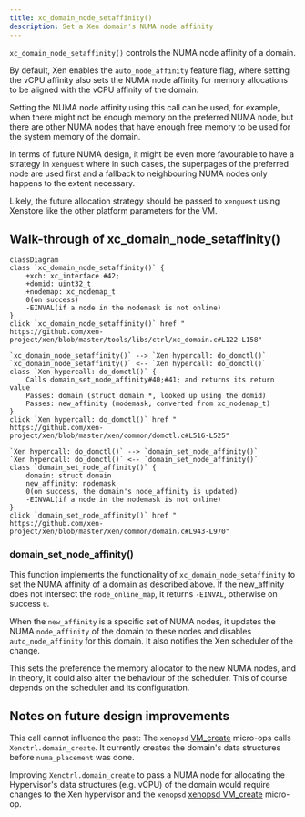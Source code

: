```yaml
---
title: xc_domain_node_setaffinity()
description: Set a Xen domain's NUMA node affinity
---
```


`xc_domain_node_setaffinity()` controls the NUMA node affinity of a domain.

By default, Xen enables the `auto_node_affinity` feature flag,
where setting the vCPU affinity also sets the NUMA node affinity for
memory allocations to be aligned with the vCPU affinity of the domain.

Setting the NUMA node affinity using this call can be used,
for example, when there might not be enough memory on the
preferred NUMA node, but there are other NUMA nodes that have
enough free memory to be used for the system memory of the domain.

In terms of future NUMA design, it might be even more favourable to
have a strategy in `xenguest` where in such cases, the superpages
of the preferred node are used first and a fallback to neighbouring
NUMA nodes only happens to the extent necessary.

Likely, the future allocation strategy should be passed to `xenguest`
using Xenstore like the other platform parameters for the VM.

## Walk-through of xc_domain_node_setaffinity()

```mermaid
classDiagram
class `xc_domain_node_setaffinity()` {
    +xch: xc_interface #42;
    +domid: uint32_t
    +nodemap: xc_nodemap_t
    0(on success)
    -EINVAL(if a node in the nodemask is not online)
}
click `xc_domain_node_setaffinity()` href "
https://github.com/xen-project/xen/blob/master/tools/libs/ctrl/xc_domain.c#L122-L158"

`xc_domain_node_setaffinity()` --> `Xen hypercall: do_domctl()`
`xc_domain_node_setaffinity()` <-- `Xen hypercall: do_domctl()`
class `Xen hypercall: do_domctl()` {
    Calls domain_set_node_affinity#40;#41; and returns its return value
    Passes: domain (struct domain *, looked up using the domid)
    Passes: new_affinity (modemask, converted from xc_nodemap_t)
}
click `Xen hypercall: do_domctl()` href "
https://github.com/xen-project/xen/blob/master/xen/common/domctl.c#L516-L525"

`Xen hypercall: do_domctl()` --> `domain_set_node_affinity()`
`Xen hypercall: do_domctl()` <-- `domain_set_node_affinity()`
class `domain_set_node_affinity()` {
    domain: struct domain
    new_affinity: nodemask
    0(on success, the domain's node_affinity is updated)
    -EINVAL(if a node in the nodemask is not online)
}
click `domain_set_node_affinity()` href "
https://github.com/xen-project/xen/blob/master/xen/common/domain.c#L943-L970"
```

### domain_set_node_affinity()

This function implements the functionality of `xc_domain_node_setaffinity`
to set the NUMA affinity of a domain as described above.
If the new_affinity does not intersect the `node_online_map`,
it returns `-EINVAL`, otherwise on success `0`.

When the `new_affinity` is a specific set of NUMA nodes, it updates the NUMA
`node_affinity` of the domain to these nodes and disables `auto_node_affinity`
for this domain. It also notifies the Xen scheduler of the change.

This sets the preference the memory allocator to the new NUMA nodes,
and in theory, it could also alter the behaviour of the scheduler.
This of course depends on the scheduler and its configuration.

## Notes on future design improvements

This call cannot influence the past: The `xenopsd`
[VM_create](../../xenopsd/walkthroughs/VM.start.md#2-create-a-xen-domain)
micro-ops calls `Xenctrl.domain_create`. It currently creates
the domain's data structures before `numa_placement` was done.

Improving `Xenctrl.domain_create` to pass a NUMA node
for allocating the Hypervisor's data structures (e.g. vCPU)
of the domain would require changes
to the Xen hypervisor and the `xenopsd`
[xenopsd VM_create](../../xenopsd/walkthroughs/VM.start.md#2-create-a-xen-domain)
micro-op.
